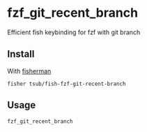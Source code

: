 # fzf_git_recent_branch

Efficient fish keybinding for fzf with git branch

## Install

With [fisherman]

```
fisher tsub/fish-fzf-git-recent-branch
```

## Usage

```fish
fzf_git_recent_branch
```

[fisherman]: https://github.com/fisherman/fisherman
